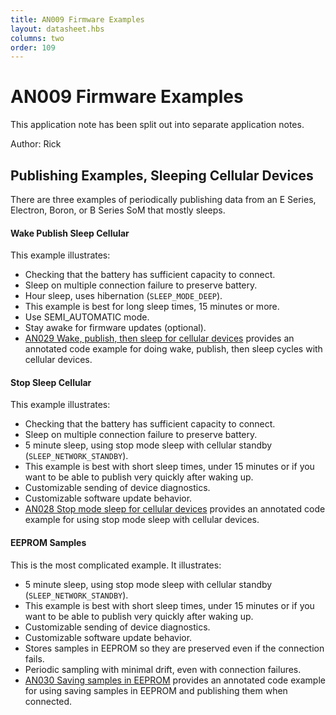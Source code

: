 ```yaml
---
title: AN009 Firmware Examples
layout: datasheet.hbs
columns: two
order: 109
---
```

# AN009 Firmware Examples

This application note has been split out into separate application notes.


Author: Rick

## Publishing Examples, Sleeping Cellular Devices

There are three examples of periodically publishing data from an E Series, Electron, Boron, or B Series SoM that mostly sleeps.

#### Wake Publish Sleep Cellular

This example illustrates:

- Checking that the battery has sufficient capacity to connect.
- Sleep on multiple connection failure to preserve battery.
- Hour sleep, uses hibernation (`SLEEP_MODE_DEEP`).
- This example is best for long sleep times, 15 minutes or more.
- Use SEMI_AUTOMATIC mode.
- Stay awake for firmware updates (optional).
- [AN029 Wake, publish, then sleep for cellular devices](/datasheets/app-notes/an029-wake-publish-sleep-cellular)  provides an annotated code example for doing wake, publish, then sleep cycles with cellular devices.

#### Stop Sleep Cellular

This example illustrates:

- Checking that the battery has sufficient capacity to connect.
- Sleep on multiple connection failure to preserve battery.
- 5 minute sleep, using stop mode sleep with cellular standby (`SLEEP_NETWORK_STANDBY`).
- This example is best with short sleep times, under 15 minutes or if you want to be able to publish very quickly after waking up.
- Customizable sending of device diagnostics.
- Customizable software update behavior.
- [AN028 Stop mode sleep for cellular devices](/datasheets/app-notes/an028-stop-sleep-cellular) provides an annotated code example for using stop mode sleep with cellular devices.

#### EEPROM Samples

This is the most complicated example. It illustrates:

- 5 minute sleep, using stop mode sleep with cellular standby (`SLEEP_NETWORK_STANDBY`).
- This example is best with short sleep times, under 15 minutes or if you want to be able to publish very quickly after waking up.
- Customizable sending of device diagnostics.
- Customizable software update behavior.
- Stores samples in EEPROM so they are preserved even if the connection fails.
- Periodic sampling with minimal drift, even with connection failures.
- [AN030 Saving samples in EEPROM](/datasheets/app-notes/an030-eeprom-samples) provides an annotated code example for using saving samples in EEPROM and publishing them when connected.





